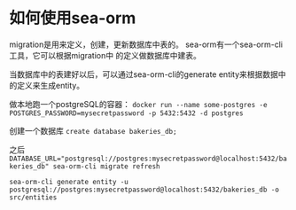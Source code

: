 # 如何使用sea-orm

migration是用来定义，创建，更新数据库中表的。
sea-orm有一个sea-orm-cli工具，它可以根据migration中
的定义做数据库中建表。

当数据库中的表建好以后，可以通过sea-orm-cli的generate entity来根据数据中的定义来生成entity。

做本地跑一个postgreSQL的容器：
`docker run --name some-postgres -e POSTGRES_PASSWORD=mysecretpassword -p 5432:5432 -d postgres`

创建一个数据库
`create database bakeries_db;`

之后
` DATABASE_URL="postgresql://postgres:mysecretpassword@localhost:5432/bakeries_db" sea-orm-cli migrate refresh `

`sea-orm-cli generate entity -u postgresql://postgres:mysecretpassword@localhost:5432/bakeries_db -o src/entities`